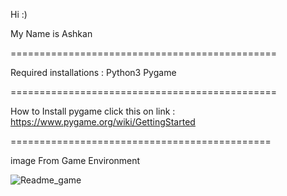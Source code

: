 Hi :)

My Name is Ashkan 


==============================================

Required installations :
                            Python3
                            Pygame
             
==============================================


How to Install pygame click this  on link :  https://www.pygame.org/wiki/GettingStarted


=============================================

image From Game Environment

![Readme_game](https://user-images.githubusercontent.com/53063396/95692832-8f2fb300-0c35-11eb-95db-dc11ea996b50.png)

